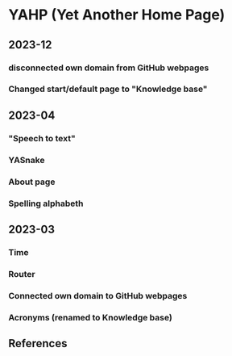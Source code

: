 # YAHP (Yet Another Home Page)

## 2023-12

### disconnected own domain from GitHub webpages

### Changed start/default page to "Knowledge base"

## 2023-04

### "Speech to text"

### YASnake

### About page

### Spelling alphabeth

## 2023-03

### Time

### Router

### Connected own domain to GitHub webpages

### Acronyms (renamed to Knowledge base)

## References

<!--
https://medium.com/programming-essentials/how-to-pass-arguments-to-settimeout-and-setinterval-callbacks-520f13c47e58
https://developer.mozilla.org/en-US/docs/Web/API/Canvas_API/Tutorial/Basic_usage
https://developer.mozilla.org/en-US/docs/Web/API/Canvas_API/Tutorial/Drawing_shapes
https://developer.mozilla.org/en-US/docs/Web/API/CanvasRenderingContext2D/getImageData
https://developer.mozilla.org/en-US/docs/Web/API/CanvasRenderingContext2D/fillText
https://stackoverflow.com/questions/55677/how-do-i-get-the-coordinates-of-a-mouse-click-on-a-canvas-element
https://www.geeksforgeeks.org/how-to-get-pixel-from-html-canvas
https://wiki.creativecommons.org/wiki/best_practices_for_attribution


```
 const getCursorPosition = (canvas, event) => {
     const rect = canvas.getBoundingClientRect()
     const x = event.clientX - rect.left
     const y = event.clientY - rect.top
     console.log("x: " + x + " y: " + y) 
```
-->
